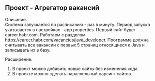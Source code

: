 ## Проект - Агрегатор вакансий

Описание.<br>
Система запускается по расписанию - раз в минуту.  Период запуска указывается в настройках - app.properties.
Первый сайт будет career.habr.com. Работаем с разделом https://career.habr.com/vacancies/java_developer.  Программа должна считывать все вакансии c первых 5 страниц относящиеся к Java и записывать их в базу.

Расширение.<br>
1. В проект можно добавить новые сайты без изменения кода.
2. В проекте можно сделать параллельный парсинг сайтов.


